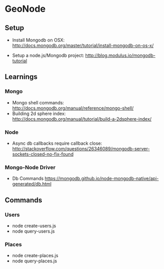 GeoNode
=======

Setup
-----

* Install Mongodb on OSX: http://docs.mongodb.org/master/tutorial/install-mongodb-on-os-x/

* Setup a node.js/Mongodb project: http://blog.modulus.io/mongodb-tutorial

Learnings
---------

### Mongo

* Mongo shell commands: http://docs.mongodb.org/manual/reference/mongo-shell/
* Building 2d sphere index: http://docs.mongodb.org/manual/tutorial/build-a-2dsphere-index/

### Node

* Async db callbacks require callback close: http://stackoverflow.com/questions/26346089/mongodb-server-sockets-closed-no-fix-found

### Mongo-Node Driver

* Db Commands https://mongodb.github.io/node-mongodb-native/api-generated/db.html

Commands
--------

### Users

* node create-users.js
* node query-users.js

### Places

* node create-places.js
* node query-places.js
